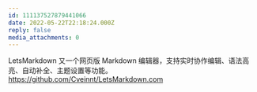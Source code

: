 ```yaml
---
id: 111137527879441066
date: 2022-05-22T22:18:24.000Z
reply: false
media_attachments: 0
---
```


LetsMarkdown 又一个网页版 Markdown 编辑器，支持实时协作编辑、语法高亮、自动补全、主题设置等功能。 https://github.com/Cveinnt/LetsMarkdown.com 

